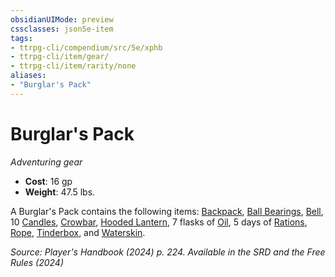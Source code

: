 ```yaml
---
obsidianUIMode: preview
cssclasses: json5e-item
tags:
- ttrpg-cli/compendium/src/5e/xphb
- ttrpg-cli/item/gear/
- ttrpg-cli/item/rarity/none
aliases: 
- "Burglar's Pack"
---
```

# Burglar's Pack
*Adventuring gear*  


- **Cost**: 16 gp
- **Weight**: 47.5 lbs.

A Burglar's Pack contains the following items: [Backpack](/3-Mechanics/CLI/items/backpack-xphb.md), [Ball Bearings](/3-Mechanics/CLI/items/ball-bearings-xphb.md), [Bell](/3-Mechanics/CLI/items/bell-xphb.md), 10 [Candles](/3-Mechanics/CLI/items/candle-xphb.md), [Crowbar](/3-Mechanics/CLI/items/crowbar-xphb.md), [Hooded Lantern](/3-Mechanics/CLI/items/hooded-lantern-xphb.md), 7 flasks of [Oil](/3-Mechanics/CLI/items/oil-xphb.md), 5 days of [Rations](/3-Mechanics/CLI/items/rations-xphb.md), [Rope](/3-Mechanics/CLI/items/rope-xphb.md), [Tinderbox](/3-Mechanics/CLI/items/tinderbox-xphb.md), and [Waterskin](/3-Mechanics/CLI/items/waterskin-xphb.md).

*Source: Player's Handbook (2024) p. 224. Available in the <span title='Systems Reference Document (5.2)'>SRD</span> and the Free Rules (2024)*
